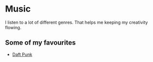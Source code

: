 # Music

I listen to a lot of different genres. That helps me keeping my creativity flowing.

## Some of my favourites

* [Daft Punk ](https://open.spotify.com/artist/4tZwfgrHOc3mvqYlEYSvVi?si=vCiON3-JQmy0fMCT4Ncglw)

